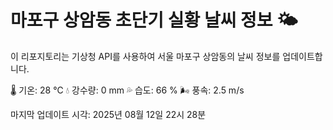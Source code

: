 
# 마포구 상암동 초단기 실황 날씨 정보 🌤️

이 리포지토리는 기상청 API를 사용하여 서울 마포구 상암동의 날씨 정보를 업데이트합니다. 

🌡️ 기온: 28 ℃
💧 강수량: 0 mm
💦 습도: 66 %
🌬️ 풍속: 2.5 m/s

마지막 업데이트 시각: 2025년 08월 12일 22시 28분    
